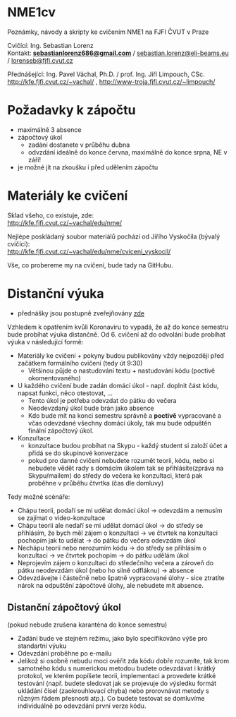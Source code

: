 # NME1cv
Poznámky, návody a skripty ke cvičením NME1 na FJFI ČVUT v Praze  

Cvičící: Ing. Sebastian Lorenz  
Kontakt: **sebastianlorenz686@gmail.com** / sebastian.lorenz@eli-beams.eu / lorenseb@fjfi.cvut.cz  

Přednášející: Ing. Pavel Váchal, Ph.D. / prof. Ing. Jiří Limpouch, CSc.  
http://kfe.fjfi.cvut.cz/~vachal/ , http://www-troja.fjfi.cvut.cz/~limpouch/  

# Požadavky k zápočtu  
* maximálně 3 absence
* zápočtový úkol
  * zadání dostanete v průběhu dubna
  * odvzdání ideálně do konce června, maximálně do konce srpna, NE v září!
* je možné jít na zkoušku i před udělením zápočtu

# Materiály ke cvičení
Sklad všeho, co existuje, zde:  
http://kfe.fjfi.cvut.cz/~vachal/edu/nme/  

Nejlépe poskládaný soubor materiálů pochází od Jiřího Vyskočila (bývalý cvičící):  
http://kfe.fjfi.cvut.cz/~vachal/edu/nme/cviceni_vyskocil/

Vše, co probereme my na cvičení, bude tady na GitHubu.

# Distanční výuka
* přednášky jsou postupně zveřejňovány [zde](http://kfe.fjfi.cvut.cz/~nme/)

Vzhledem k opatřením kvůli Koronaviru to vypadá, že až do konce semestru bude probíhat výuka distančně. Od 6. cvičení až do odvolání bude probíhat výuka v následující formě:
* Materiály ke cvičení + pokyny budou publikovány vždy nejpozději před začátkem formálního cvičení (tedy út 9:30)
  * Většinou půjde o nastudování textu + nastudování kódu (poctivě okomentovaného)
* U každého cvičení bude zadán domácí úkol - např. doplnit část kódu, napsat funkci, něco otestovat, ...
  * Tento úkol je potřeba odevzdat do pátku do večera
  * Neodevzdaný úkol bude brán jako absence
  * Kdo bude mít na konci semestru správně a **poctivě** vypracované a včas odevzdané všechny domácí úkoly, tak mu bude odpuštěn finální zápočtový úkol.
* Konzultace
  * konzultace budou probíhat na Skypu - každý student si založí účet a přidá se do skupinové konverzace
  * pokud pro danné cvičení nebudete rozumět teorii, kódu, nebo si nebudete vědět rady s domácím úkolem tak se přihlásíte(zpráva na Skypu/mailem) do středy do večera ke konzultaci, která pak proběhne v průběhu čtvrtka (čas dle domluvy)
  
Tedy možné scénáře:
* Chápu teorii, podaří se mi udělat domácí úkol -> odevzdám a nemusím se zajímat o video-konzultace
* Chápu teorii ale nedaří se mi udělat domácí úkol -> do středy se přihlásím, že bych měl zájem o konzultaci -> ve čtvrtek na konzultaci pochopím jak to udělat -> do pátku do večera odevzdám úkol
* Nechápu teorii nebo nerozumím kódu -> do středy se přihlásím o konzultaci -> ve čtvrtek pochopím -> do pátku udělám úkol
* Neprojevím zájem o konzultaci do středečního večera a zároveň do pátku neodevzdám úkol (nebo ho silně odfláknu) -> absence
* Odevzdávejte i částečně nebo špatně vypracované úlohy - sice ztratíte nárok na odpuštění zápočtové úlohy, ale nebudete mít absence.

## Distanční zápočtový úkol
(pokud nebude zrušena karanténa do konce semestru)
* Zadání bude ve stejném režimu, jako bylo specifikováno výše pro standartní výuku
* Odevzdání proběhne po e-mailu
* Jelikož si osobně nebudu moci ověřit zda kódu dobře rozumíte, tak krom samotného kódu s numerickou metodou budete odevzdávat i krátký protokol, ve kterém popíšete teorii, implementaci a provedete krátké testování (např. budete sledovat jak se projevuje do výsledku formát ukládání čísel (zaokrouhlovací chyba) nebo prorovnávat metody s různým řádem přesnosti atp.). Co budete testovat se domluvíme individuálně po odevzdání první verze kódu.
